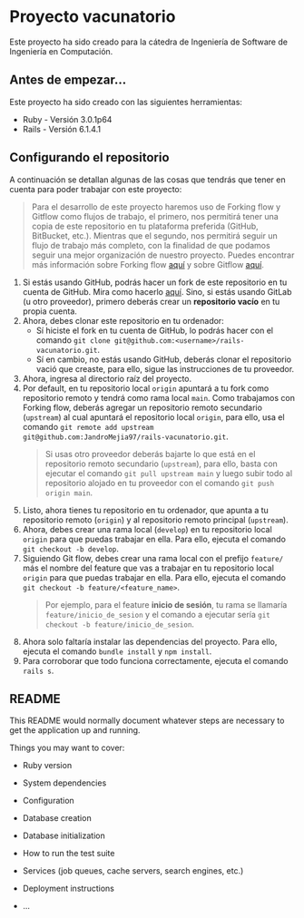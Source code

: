 # Proyecto vacunatorio

Este proyecto ha sido creado para la cátedra de Ingeniería de Software de Ingeniería en Computación.

## Antes de empezar...

Este proyecto ha sido creado con las siguientes herramientas:
* Ruby - Versión 3.0.1p64
* Rails - Versión 6.1.4.1

## Configurando el repositorio

A continuación se detallan algunas de las cosas que tendrás que tener en cuenta para poder trabajar con este proyecto:

> Para el desarrollo de este proyecto haremos uso de Forking flow y Gitflow como flujos de trabajo, el primero, nos permitirá tener una copia de este repositorio en tu plataforma preferida (GitHub, BitBucket, etc.). Mientras que el segundo, nos permitirá seguir un flujo de trabajo más completo, con la finalidad de que podamos seguir una mejor organización de nuestro proyecto. Puedes encontrar más información sobre Forking flow [aquí](https://www.atlassian.com/es/git/tutorials/comparing-workflows/forking-workflow) y sobre Gitflow [aquí](https://www.atlassian.com/es/git/tutorials/comparing-workflows/gitflow-workflow).

1. Si estás usando GitHub, podrás hacer un fork de este repositorio en tu cuenta de GitHub. Mira como hacerlo [aquí](https://aprendegit.com/fork-de-repositorios-para-que-sirve/). Sino, si estás usando GitLab (u otro proveedor), primero deberás crear un **repositorio vacío** en tu propia cuenta.
2. Ahora, debes clonar este repositorio en tu ordenador:
    * Sí hiciste el fork en tu cuenta de GitHub, lo podrás hacer con el comando `git clone git@github.com:<username>/rails-vacunatorio.git`.
    * Sí en cambio, no estás usando GitHub, deberás clonar el repositorio vació que creaste, para ello, sigue las instrucciones de tu proveedor.
3. Ahora, ingresa al directorio raíz del proyecto.
4. Por default, en tu repositorio local `origin` apuntará a tu fork como repositorio remoto y tendrá como rama local `main`. Como trabajamos con Forking flow, deberás agregar un repositorio remoto secundario (`upstream`) al cual apuntará el repositorio local `origin`, para ello, usa el comando `git remote add upstream git@github.com:JandroMejia97/rails-vacunatorio.git`.
    > Si usas otro proveedor deberás bajarte lo que está en el repositorio remoto secundario (`upstream`), para ello, basta con ejecutar el comando `git pull upstream main` y luego subir todo al repositorio alojado en tu proveedor con el comando `git push origin main`.
5. Listo, ahora tienes tu repositorio en tu ordenador, que apunta a tu repositorio remoto (`origin`) y al repositorio remoto principal (`upstream`).
6. Ahora, debes crear una rama local (`develop`) en tu repositorio local `origin` para que puedas trabajar en ella. Para ello, ejecuta el comando `git checkout -b develop`.
7. Siguiendo Git flow, debes crear una rama local con el prefijo `feature/` más el nombre del feature que vas a trabajar en tu repositorio local `origin` para que puedas trabajar en ella. Para ello, ejecuta el comando `git checkout -b feature/<feature_name>`.
    > Por ejemplo, para el feature **inicio de sesión**, tu rama se llamaría `feature/inicio_de_sesion` y el comando a ejecutar sería `git checkout -b feature/inicio_de_sesion`.
8. Ahora solo faltaría instalar las dependencias del proyecto. Para ello, ejecuta el comando `bundle install` y `npm install`.
9. Para corroborar que todo funciona correctamente, ejecuta el comando `rails s`.

## README

This README would normally document whatever steps are necessary to get the
application up and running.

Things you may want to cover:

* Ruby version

* System dependencies

* Configuration

* Database creation

* Database initialization

* How to run the test suite

* Services (job queues, cache servers, search engines, etc.)

* Deployment instructions

* ...
